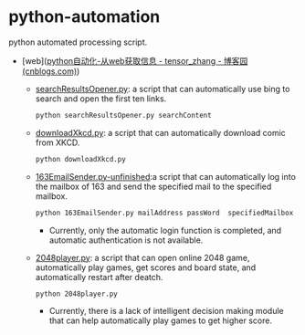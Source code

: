 # python-automation
python automated processing script.

* [web]([python自动化-从web获取信息 - tensor_zhang - 博客园 (cnblogs.com)](https://www.cnblogs.com/tensorzhang/p/15449084.html#2048自动玩游戏))

  * [searchResultsOpener.py](https://github.com/MrZhangKY/python-automation/blob/main/web/searchResultsOpener.py): a script that can automatically use bing to search and open the first ten links.

    ```cmd
    python searchResultsOpener.py searchContent
    ```

  * [downloadXkcd.py](https://github.com/MrZhangKY/python-automation/blob/main/web/downloadXkcd.py): a script that can automatically download comic from XKCD.

    ```cmd
    python downloadXkcd.py
    ```

  * [163EmailSender.py-unfinished](https://github.com/MrZhangKY/python-automation/blob/main/web/163EmailSender.py):a script that can automatically log into the mailbox of 163 and send the specified mail to the specified mailbox.

    ```cmd
    python 163EmailSender.py mailAddress passWord  specifiedMailbox specifiedMail
    ```

    * Currently, only the automatic login function is completed, and automatic authentication is not available.

  * [2048player.py](https://github.com/MrZhangKY/python-automation/blob/main/web/2048player.py): a script that can open online 2048 game, automatically play games, get scores and board state, and automatically restart after deatch.

    ```cmd
    python 2048player.py
    ```

    * Currently, there is a lack of intelligent decision making module that can help automatically play games to get higher score. 


